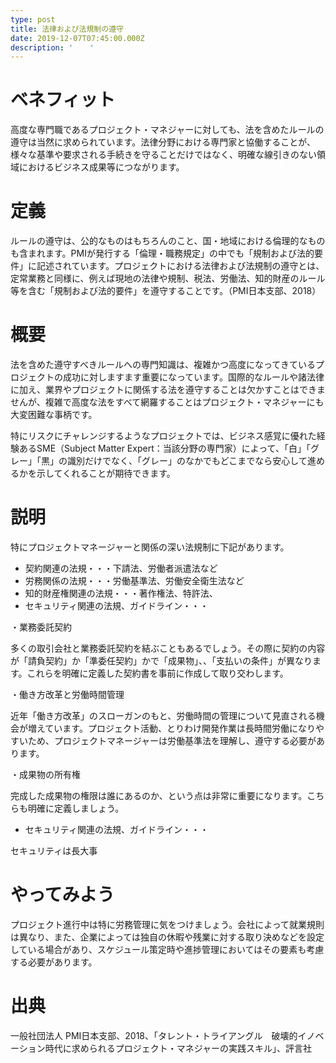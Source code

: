 ```yaml
---
type: post
title: 法律および法規制の遵守
date: 2019-12-07T07:45:00.000Z
description: '  　'
---
```

# ベネフィット

高度な専門職であるプロジェクト・マネジャーに対しても、法を含めたルールの遵守は当然に求められています。法律分野における専門家と協働することが、様々な基準や要求される手続きを守ることだけではなく、明確な線引きのない領域におけるビジネス成果等につながります。

# 定義

ルールの遵守は、公的なものはもちろんのこと、国・地域における倫理的なものも含まれます。PMIが発行する「倫理・職務規定」の中でも「規制および法的要件」に記述されています。プロジェクトにおける法律および法規制の遵守とは、定常業務と同様に、例えば現地の法律や規制、税法、労働法、知的財産のルール等を含む「規制および法的要件」を遵守することです。（PMI日本支部、2018）

# 概要

法を含めた遵守すべきルールへの専門知識は、複雑かつ高度になってきているプロジェクトの成功に対しますます重要になっています。国際的なルールや諸法律に加え、業界やプロジェクトに関係する法を遵守することは欠かすことはできませんが、複雑で高度な法をすべて網羅することはプロジェクト・マネジャーにも大変困難な事柄です。

特にリスクにチャレンジするようなプロジェクトでは、ビジネス感覚に優れた経験あるSME（Subject Matter Expert：当該分野の専門家）によって、「白」「グレー」「黒」の識別だけでなく、「グレー」のなかでもどこまでなら安心して進めるかを示してくれることが期待できます。

# 説明

特にプロジェクトマネージャーと関係の深い法規制に下記があります。

* 契約関連の法規・・・下請法、労働者派遣法など
* 労務関係の法規・・・労働基準法、労働安全衛生法など
* 知的財産権関連の法規・・・著作権法、特許法、
* セキュリティ関連の法規、ガイドライン・・・

・業務委託契約

多くの取引会社と業務委託契約を結ぶこともあるでしょう。その際に契約の内容が「請負契約」か「準委任契約」かで「成果物」、、「支払いの条件」が異なります。これらを明確に定義した契約書を事前に作成して取り交わします。

・働き方改革と労働時間管理

近年「働き方改革」のスローガンのもと、労働時間の管理について見直される機会が増えています。プロジェクト活動、とりわけ開発作業は長時間労働になりやすいため、プロジェクトマネージャーは労働基準法を理解し、遵守する必要があります。

・成果物の所有権

完成した成果物の権限は誰にあるのか、という点は非常に重要になります。こちらも明確に定義しましょう。

* セキュリティ関連の法規、ガイドライン・・・

セキュリティは長大事

# やってみよう

プロジェクト進行中は特に労務管理に気をつけましょう。会社によって就業規則は異なり、また、企業によっては独自の休暇や残業に対する取り決めなどを設定している場合があり、スケジュール策定時や進捗管理においてはその要素も考慮する必要があります。

# 出典

一般社団法人 PMI日本支部、2018、「タレント・トライアングル　破壊的イノベーション時代に求められるプロジェクト・マネジャーの実践スキル」、評言社

